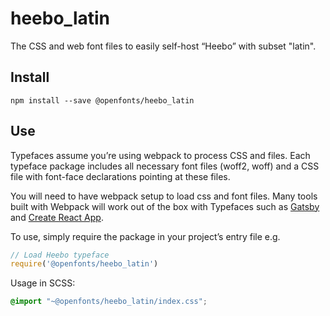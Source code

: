 
# heebo_latin

The CSS and web font files to easily self-host “Heebo” with subset "latin".

## Install

`npm install --save @openfonts/heebo_latin`

## Use

Typefaces assume you’re using webpack to process CSS and files. Each typeface
package includes all necessary font files (woff2, woff) and a CSS file with
font-face declarations pointing at these files.

You will need to have webpack setup to load css and font files. Many tools built
with Webpack will work out of the box with Typefaces such as [Gatsby](https://github.com/gatsbyjs/gatsby)
and [Create React App](https://github.com/facebookincubator/create-react-app).

To use, simply require the package in your project’s entry file e.g.

```javascript
// Load Heebo typeface
require('@openfonts/heebo_latin')
```

Usage in SCSS:
```scss
@import "~@openfonts/heebo_latin/index.css";
```
